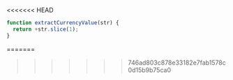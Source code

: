 <<<<<<< HEAD
```js run
function extractCurrencyValue(str) {
  return +str.slice(1);
}
```
=======
>>>>>>> 746ad803c878e33182e7fab1578c0d15b9b75ca0
